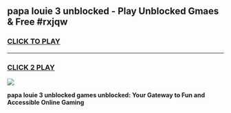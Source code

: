 
## papa louie 3 unblocked - Play Unblocked Gmaes & Free #rxjqw
<h3>
<a href="https://news.freeplayer.one?title=papa_louie_3_unblocked&ref=03M">CLICK TO PLAY</a></h3>
<hr>

<h3>
<a href="https://news.freeplayer.one?title=papa_louie_3_unblocked&ref=03M">CLICK 2 PLAY</a>
  
</h3>

<a href="https://news.freeplayer.one?title=papa_louie_3_unblocked&ref=03M"><img src="https://clearcache.store/games.png"></a>


**papa louie 3 unblocked games unblocked: Your Gateway to Fun and Accessible Online Gaming**
